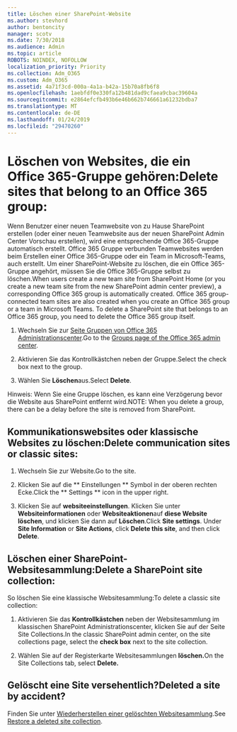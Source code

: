 ```yaml
---
title: Löschen einer SharePoint-Website
ms.author: stevhord
author: bentoncity
manager: scotv
ms.date: 7/30/2018
ms.audience: Admin
ms.topic: article
ROBOTS: NOINDEX, NOFOLLOW
localization_priority: Priority
ms.collection: Adm_O365
ms.custom: Adm_O365
ms.assetid: 4a71f3cd-000a-4a1a-b42a-15b70a8fb6f8
ms.openlocfilehash: 1aebfdf0e330fa12b481dad9cfaea9cbac39604a
ms.sourcegitcommit: e2864efcfb493b6e46b662b746661a61232bdba7
ms.translationtype: MT
ms.contentlocale: de-DE
ms.lasthandoff: 01/24/2019
ms.locfileid: "29470260"
---
```

# <a name="delete-sites-that-belong-to-an-office-365-group"></a><span data-ttu-id="ac757-102">Löschen von Websites, die ein Office 365-Gruppe gehören:</span><span class="sxs-lookup"><span data-stu-id="ac757-102">Delete sites that belong to an Office 365 group:</span></span>

<span data-ttu-id="ac757-p101">Wenn Benutzer einer neuen Teamwebsite von zu Hause SharePoint erstellen (oder einer neuen Teamwebsite aus der neuen SharePoint Admin Center Vorschau erstellen), wird eine entsprechende Office 365-Gruppe automatisch erstellt. Office 365 Gruppe verbunden Teamwebsites werden beim Erstellen einer Office 365-Gruppe oder ein Team in Microsoft-Teams, auch erstellt. Um einer SharePoint-Website zu löschen, die ein Office 365-Gruppe angehört, müssen Sie die Office 365-Gruppe selbst zu löschen.</span><span class="sxs-lookup"><span data-stu-id="ac757-p101">When users create a new team site from SharePoint Home (or you create a new team site from the new SharePoint admin center preview), a corresponding Office 365 group is automatically created. Office 365 group-connected team sites are also created when you create an Office 365 group or a team in Microsoft Teams. To delete a SharePoint site that belongs to an Office 365 group, you need to delete the Office 365 group itself.</span></span> 
  
1. <span data-ttu-id="ac757-106">Wechseln Sie zur [Seite Gruppen von Office 365 Administrationscenter](https://portal.office.com/adminportal/home#/groups).</span><span class="sxs-lookup"><span data-stu-id="ac757-106">Go to the [Groups page of the Office 365 admin center](https://portal.office.com/adminportal/home#/groups).</span></span>
    
2. <span data-ttu-id="ac757-107">Aktivieren Sie das Kontrollkästchen neben der Gruppe.</span><span class="sxs-lookup"><span data-stu-id="ac757-107">Select the check box next to the group.</span></span>
    
3. <span data-ttu-id="ac757-108">Wählen Sie **Löschen**aus.</span><span class="sxs-lookup"><span data-stu-id="ac757-108">Select **Delete**.</span></span>
    
<span data-ttu-id="ac757-109">Hinweis: Wenn Sie eine Gruppe löschen, es kann eine Verzögerung bevor die Website aus SharePoint entfernt wird.</span><span class="sxs-lookup"><span data-stu-id="ac757-109">NOTE: When you delete a group, there can be a delay before the site is removed from SharePoint.</span></span>
  
## <a name="delete-communication-sites-or-classic-sites"></a><span data-ttu-id="ac757-110">Kommunikationswebsites oder klassische Websites zu löschen:</span><span class="sxs-lookup"><span data-stu-id="ac757-110">Delete communication sites or classic sites:</span></span>

1. <span data-ttu-id="ac757-111">Wechseln Sie zur Website.</span><span class="sxs-lookup"><span data-stu-id="ac757-111">Go to the site.</span></span>
  
2. <span data-ttu-id="ac757-112">Klicken Sie auf die \*\* Einstellungen \*\* Symbol in der oberen rechten Ecke.</span><span class="sxs-lookup"><span data-stu-id="ac757-112">Click the \*\* Settings \*\* icon in the upper right.</span></span> 
  
3. <span data-ttu-id="ac757-p102">Klicken Sie auf **websiteeinstellungen**. Klicken Sie unter **Websiteinformationen** oder **Websiteaktionen**auf **diese Website löschen**, und klicken Sie dann auf **Löschen**.</span><span class="sxs-lookup"><span data-stu-id="ac757-p102">Click **Site settings**. Under **Site Information** or **Site Actions**, click **Delete this site**, and then click **Delete**.</span></span>
  
## <a name="delete-a-sharepoint-site-collection"></a><span data-ttu-id="ac757-115">Löschen einer SharePoint-Websitesammlung:</span><span class="sxs-lookup"><span data-stu-id="ac757-115">Delete a SharePoint site collection:</span></span>

<span data-ttu-id="ac757-116">So löschen Sie eine klassische Websitesammlung:</span><span class="sxs-lookup"><span data-stu-id="ac757-116">To delete a classic site collection:</span></span>
  
1. <span data-ttu-id="ac757-117">Aktivieren Sie das **Kontrollkästchen** neben der Websitesammlung im klassischen SharePoint Administrationscenter, klicken Sie auf der Seite Site Collections.</span><span class="sxs-lookup"><span data-stu-id="ac757-117">In the classic SharePoint admin center, on the site collections page, select the **check box** next to the site collection.</span></span> 
    
2. <span data-ttu-id="ac757-118">Wählen Sie auf der Registerkarte Websitesammlungen **löschen.**</span><span class="sxs-lookup"><span data-stu-id="ac757-118">On the Site Collections tab, select **Delete.**</span></span>
    
## <a name="deleted-a-site-by-accident"></a><span data-ttu-id="ac757-119">Gelöscht eine Site versehentlich?</span><span class="sxs-lookup"><span data-stu-id="ac757-119">Deleted a site by accident?</span></span>

<span data-ttu-id="ac757-120">Finden Sie unter [Wiederherstellen einer gelöschten Websitesammlung](https://go.microsoft.com/fwlink/?linkid=867660).</span><span class="sxs-lookup"><span data-stu-id="ac757-120">See [Restore a deleted site collection](https://go.microsoft.com/fwlink/?linkid=867660).</span></span>
  

